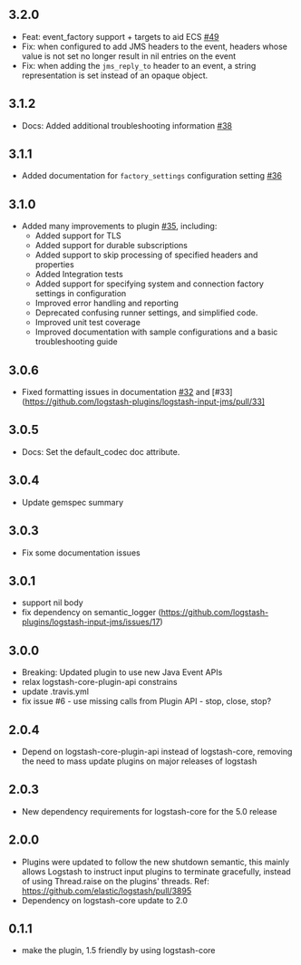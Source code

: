 ## 3.2.0
 - Feat: event_factory support + targets to aid ECS [#49](https://github.com/logstash-plugins/logstash-input-jms/pull/49)
 - Fix: when configured to add JMS headers to the event, headers whose value is not set no longer result in nil entries on the event
 - Fix: when adding the `jms_reply_to` header to an event, a string representation is set instead of an opaque object.
## 3.1.2
 - Docs: Added additional troubleshooting information [#38](https://github.com/logstash-plugins/logstash-input-jms/pull/38)

## 3.1.1
 - Added documentation for `factory_settings` configuration setting [#36](https://github.com/logstash-plugins/logstash-input-jms/pull/36)

## 3.1.0
 - Added many improvements to plugin [#35](https://github.com/logstash-plugins/logstash-input-jms/pull/35), including:  
   - Added support for TLS
   - Added support for durable subscriptions
   - Added support to skip processing of specified headers and properties
   - Added Integration tests
   - Added support for specifying system and connection factory settings in configuration
   - Improved error handling and reporting
   - Deprecated confusing runner settings, and simplified code.
   - Improved unit test coverage
   - Improved documentation with sample configurations and a basic troubleshooting guide

## 3.0.6
  - Fixed formatting issues in documentation [#32](https://github.com/logstash-plugins/logstash-input-jms/pull/32) and [#33](https://github.com/logstash-plugins/logstash-input-jms/pull/33]

## 3.0.5
  - Docs: Set the default_codec doc attribute.

## 3.0.4
  - Update gemspec summary

## 3.0.3
  - Fix some documentation issues

## 3.0.1
 - support nil body
 - fix dependency on semantic_logger (https://github.com/logstash-plugins/logstash-input-jms/issues/17)

## 3.0.0
 - Breaking: Updated plugin to use new Java Event APIs
 - relax logstash-core-plugin-api constrains
 - update .travis.yml
 - fix issue #6 - use missing calls from Plugin API - stop, close, stop?

## 2.0.4
 - Depend on logstash-core-plugin-api instead of logstash-core, removing the need to mass update plugins on major releases of logstash

## 2.0.3
 - New dependency requirements for logstash-core for the 5.0 release

## 2.0.0
 - Plugins were updated to follow the new shutdown semantic, this mainly allows Logstash to instruct input plugins to terminate gracefully,
   instead of using Thread.raise on the plugins' threads. Ref: https://github.com/elastic/logstash/pull/3895
 - Dependency on logstash-core update to 2.0

## 0.1.1
 - make the plugin, 1.5 friendly by using logstash-core
